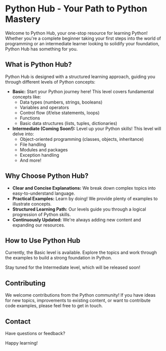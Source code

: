 # Python Hub - Your Path to Python Mastery

Welcome to Python Hub, your one-stop resource for learning Python! Whether you're a complete beginner taking your first steps into the world of programming or an intermediate learner looking to solidify your foundation, Python Hub has something for you.

## What is Python Hub?

Python Hub is designed with a structured learning approach, guiding you through different levels of Python concepts:

* **Basic:**  Start your Python journey here! This level covers fundamental concepts like:
    * Data types (numbers, strings, booleans)
    * Variables and operators
    * Control flow (if/else statements, loops)
    * Functions
    * Basic data structures (lists, tuples, dictionaries)
* **Intermediate (Coming Soon!):**  Level up your Python skills! This level will delve into:
    * Object-oriented programming (classes, objects, inheritance)
    * File handling
    * Modules and packages
    * Exception handling
    * And more!

## Why Choose Python Hub?

* **Clear and Concise Explanations:** We break down complex topics into easy-to-understand language.
* **Practical Examples:**  Learn by doing! We provide plenty of examples to illustrate concepts.
* **Structured Learning Path:** Our levels guide you through a logical progression of Python skills.
* **Continuously Updated:** We're always adding new content and expanding our resources.

## How to Use Python Hub

Currently, the Basic level is available. Explore the topics and work through the examples to build a strong foundation in Python.

Stay tuned for the Intermediate level, which will be released soon!

## Contributing

We welcome contributions from the Python community! If you have ideas for new topics, improvements to existing content, or want to contribute code examples, please feel free to get in touch.

## Contact

Have questions or feedback?

Happy learning!
